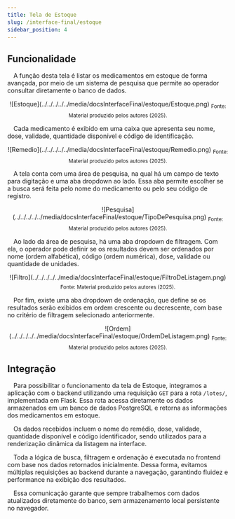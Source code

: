 ```yaml
---
title: Tela de Estoque
slug: /interface-final/estoque
sidebar_position: 4
---
```


## Funcionalidade

&emsp;A função desta tela é listar os medicamentos em estoque de forma avançada, por meio de um sistema de pesquisa que permite ao operador consultar diretamente o banco de dados.

<div align="center">
![Estoque](../../../../../media/docsInterfaceFinal/estoque/Estoque.png)
<sub>Fonte: Material produzido pelos autores (2025).</sub>
</div>

&emsp;Cada medicamento é exibido em uma caixa que apresenta seu nome, dose, validade, quantidade disponível e código de identificação.

<div align="center">
![Remedio](../../../../../media/docsInterfaceFinal/estoque/Remedio.png)
<sub>Fonte: Material produzido pelos autores (2025).</sub>
</div>

&emsp;A tela conta com uma área de pesquisa, na qual há um campo de texto para digitação e uma aba dropdown ao lado. Essa aba permite escolher se a busca será feita pelo nome do medicamento ou pelo seu código de registro.

<div align="center">
![Pesquisa](../../../../../media/docsInterfaceFinal/estoque/TipoDePesquisa.png)
<sub>Fonte: Material produzido pelos autores (2025).</sub>
</div>

&emsp;Ao lado da área de pesquisa, há uma aba dropdown de filtragem. Com ela, o operador pode definir se os resultados devem ser ordenados por nome (ordem alfabética), código (ordem numérica), dose, validade ou quantidade de unidades.

<div align="center">
![Filtro](../../../../../media/docsInterfaceFinal/estoque/FiltroDeListagem.png)
<sub>Fonte: Material produzido pelos autores (2025).</sub>
</div>

&emsp;Por fim, existe uma aba dropdown de ordenação, que define se os resultados serão exibidos em ordem crescente ou decrescente, com base no critério de filtragem selecionado anteriormente.

<div align="center">
![Ordem](../../../../../media/docsInterfaceFinal/estoque/OrdemDeListagem.png)
<sub>Fonte: Material produzido pelos autores (2025).</sub>
</div>

## Integração

&emsp;Para possibilitar o funcionamento da tela de Estoque, integramos a aplicação com o backend utilizando uma requisição `GET` para a rota `/lotes/`, implementada em Flask. Essa rota acessa diretamente os dados armazenados em um banco de dados PostgreSQL e retorna as informações dos medicamentos em estoque.

&emsp;Os dados recebidos incluem o nome do remédio, dose, validade, quantidade disponível e código identificador, sendo utilizados para a renderização dinâmica da listagem na interface.

&emsp;Toda a lógica de busca, filtragem e ordenação é executada no frontend com base nos dados retornados inicialmente. Dessa forma, evitamos múltiplas requisições ao backend durante a navegação, garantindo fluidez e performance na exibição dos resultados.

&emsp;Essa comunicação garante que sempre trabalhemos com dados atualizados diretamente do banco, sem armazenamento local persistente no navegador.
